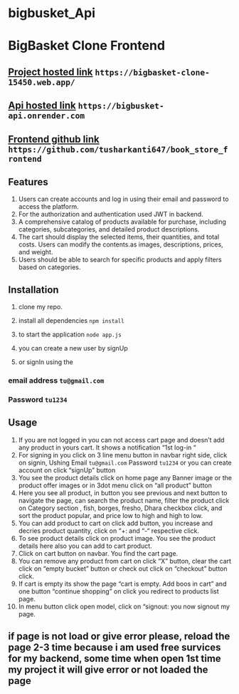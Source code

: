 # bigbusket_Api
# BigBasket Clone Frontend

## [Project hosted link](https://bigbasket-clone-15450.web.app/) `https://bigbasket-clone-15450.web.app/`
## [Api hosted link](https://bigbusket-api.onrender.com) `https://bigbusket-api.onrender.com`
## [Frontend github link](https://github.com/tusharkanti647/book_store_frontend) `https://github.com/tusharkanti647/book_store_frontend`

## Features

1. Users can create accounts and log in using their email and password to access the platform.
2. For the authorization and authentication used JWT in backend.
3. A comprehensive catalog of products available for purchase, including categories, subcategories, and detailed product descriptions.
4. The cart should display the selected items, their quantities, and total costs. Users can modify the contents.as images, descriptions, prices, and weight.
5. Users should be able to search for specific products and apply filters based on categories.

## Installation

1. clone my repo.
2. install all dependencies `npm install`
3. to start the application `node app.js`

4. you can create a new user by signUp

5. or signIn using the
 ### email address `tu@gmail.com`
 ### Password `tu1234`



## Usage
1.	If you are not logged in you can not access cart page and doesn’t  add any product in yours cart. It shows a notification “1st  log-in “
2.	For signing in you click on 3 line menu button in navbar right side, click on signin, 
Ushing Email `tu@gmail.com` Password `tu1234` or you can create account on click “signUp” button
3.	You see the product details click on home page any Banner image or the product offer images or in 3dot menu click on “all product” button
4.	Here you see all product, in button you see previous and next button to navigate the page, can search the product name, filter the product click on Category section , fish,  borges, fresho, Dhara  checkbox click, and sort the product popular, and price low to high and high to low.
5.	You can add product to cart on click add button, you increase  and decries  product quantity, click on “+: and “-“ respective click.
6.	To see product details click on product image. You see the product details here also you can add to cart product.
7.	Click on cart button on navbar. You find the cart page.
8.	You can remove any product from cart on click “X” button, clear the cart click on “empty bucket” button or check out click on “checkout” button click.
9.	If cart is empty its show the page “cart is empty. Add boos in cart” and one button “continue shopping” on click you redirect to products list page.
10.	In menu button click open model, click on “signout: you now signout my page.
## if page is not load or give error please, reload the page 2-3 time because i am used free survices for my backend, some time when open 1st time my project it will give error or not loaded the page



